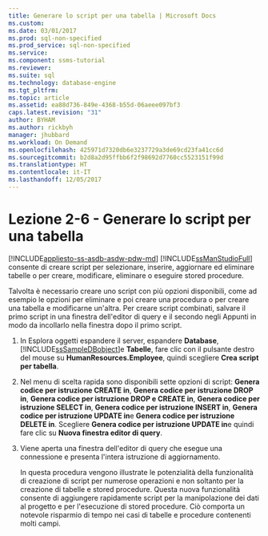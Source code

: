 ```yaml
---
title: Generare lo script per una tabella | Microsoft Docs
ms.custom: 
ms.date: 03/01/2017
ms.prod: sql-non-specified
ms.prod_service: sql-non-specified
ms.service: 
ms.component: ssms-tutorial
ms.reviewer: 
ms.suite: sql
ms.technology: database-engine
ms.tgt_pltfrm: 
ms.topic: article
ms.assetid: ea88d736-849e-4368-b55d-06aeee097bf3
caps.latest.revision: "31"
author: BYHAM
ms.author: rickbyh
manager: jhubbard
ms.workload: On Demand
ms.openlocfilehash: 425971d7320db6e3237729a3de69cd23fa41cc6d
ms.sourcegitcommit: b2d8a2d95ffbb6f2f98692d7760cc5523151f99d
ms.translationtype: HT
ms.contentlocale: it-IT
ms.lasthandoff: 12/05/2017
---
```

# <a name="lesson-2-6---script-a-table"></a>Lezione 2-6 - Generare lo script per una tabella
[!INCLUDE[appliesto-ss-asdb-asdw-pdw-md](../../includes/appliesto-ss-asdb-asdw-pdw-md.md)]
[!INCLUDE[ssManStudioFull](../../includes/ssmanstudiofull-md.md)] consente di creare script per selezionare, inserire, aggiornare ed eliminare tabelle o per creare, modificare, eliminare o eseguire stored procedure.  
  
Talvolta è necessario creare uno script con più opzioni disponibili, come ad esempio le opzioni per eliminare e poi creare una procedura o per creare una tabella e modificarne un'altra. Per creare script combinati, salvare il primo script in una finestra dell'editor di query e il secondo negli Appunti in modo da incollarlo nella finestra dopo il primo script.  
  
 
1.  In Esplora oggetti espandere il server, espandere **Database**, [!INCLUDE[ssSampleDBobject](../../includes/sssampledbobject-md.md)]e **Tabelle**, fare clic con il pulsante destro del mouse su **HumanResources.Employee**, quindi scegliere **Crea script per tabella**.  
  
2.  Nel menu di scelta rapida sono disponibili sette opzioni di script: **Genera codice per istruzione CREATE in**, **Genera codice per istruzione DROP in**, **Genera codice per istruzione DROP e CREATE in**, **Genera codice per istruzione SELECT in**, **Genera codice per istruzione INSERT in**, **Genera codice per istruzione UPDATE in**e **Genera codice per istruzione DELETE in**. Scegliere **Genera codice per istruzione UPDATE in**e quindi fare clic su **Nuova finestra editor di query**.  
  
3.  Viene aperta una finestra dell'editor di query che esegue una connessione e presenta l'intera istruzione di aggiornamento.  
  
    In questa procedura vengono illustrate le potenzialità della funzionalità di creazione di script per numerose operazioni e non soltanto per la creazione di tabelle e stored procedure. Questa nuova funzionalità consente di aggiungere rapidamente script per la manipolazione dei dati al progetto e per l'esecuzione di stored procedure. Ciò comporta un notevole risparmio di tempo nei casi di tabelle e procedure contenenti molti campi.  
  
 
  
  
  
